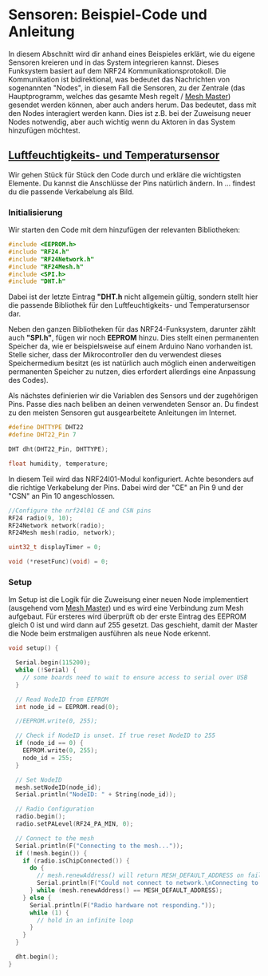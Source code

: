# Sensoren: Beispiel-Code und Anleitung
In diesem Abschnitt wird dir anhand eines Beispieles erklärt, wie du eigene Sensoren kreieren und in das System integrieren kannst.
Dieses Funksystem basiert auf dem NRF24 Kommunikationsprotokoll. Die Kommunikation ist bidirektional, was bedeutet das Nachrichten von sogenannten "Nodes", in diesem Fall die Sensoren, zu der Zentrale (das Hauptprogramm, welches das gesamte Mesh regelt / [Mesh Master](https://github.com/my-mesh/mesh#readme)) gesendet werden können, aber auch anders herum. Das bedeutet, dass mit den Nodes interagiert werden kann. Dies ist z.B. bei der Zuweisung neuer Nodes notwendig, aber auch wichtig wenn du Aktoren in das System hinzufügen möchtest.

## [Luftfeuchtigkeits- und Temperatursensor](https://github.com/my-mesh/sensor/blob/main/examples/humtemp.ino)
Wir gehen Stück für Stück den Code durch und erkläre die wichtigsten Elemente. Du kannst die Anschlüsse der Pins natürlich ändern. In ... findest du die passende Verkabelung als Bild.
### Initialisierung
Wir starten den Code mit dem hinzufügen der relevanten Bibliotheken:
```ino
#include <EEPROM.h>
#include "RF24.h"
#include "RF24Network.h"
#include "RF24Mesh.h"
#include <SPI.h>
#include "DHT.h"
```
Dabei ist der letzte Eintrag **"DHT.h** nicht allgemein gültig, sondern stellt hier die passende Bibliothek für den Luftfeuchtigkeits- und Temperatursensor dar.

Neben den ganzen Bibliotheken für das NRF24-Funksystem, darunter zählt auch **"SPI.h"**, fügen wir noch **EEPROM** hinzu. Dies stellt einen permanenten Speicher da, wie er beispielsweise auf einem Arduino Nano vorhanden ist. Stelle sicher, dass der Mikrocontroller den du verwendest dieses Speichermedium besitzt (es ist natürlich auch möglich einen anderweitigen permanenten Speicher zu nutzen, dies erfordert allerdings eine Anpassung des Codes).

Als nächstes definierien wir die Variablen des Sensors und der zugehörigen Pins. Passe dies nach beliben an deinen verwendeten Sensor an. Du findest zu den meisten Sensoren gut ausgearbeitete Anleitungen im Internet.
```ino
#define DHTTYPE DHT22
#define DHT22_Pin 7

DHT dht(DHT22_Pin, DHTTYPE);

float humidity, temperature;
```

In diesem Teil wird das NRF24l01-Modul konfiguriert. Achte besonders auf die richtige Verkabelung der Pins. Dabei wird der "CE" an Pin 9 und der "CSN" an Pin 10 angeschlossen. 
```ino
//Configure the nrf24l01 CE and CSN pins
RF24 radio(9, 10);
RF24Network network(radio);
RF24Mesh mesh(radio, network);

uint32_t displayTimer = 0;

void (*resetFunc)(void) = 0;
```
### Setup
Im Setup ist die Logik für die Zuweisung einer neuen Node implementiert (ausgehend vom [Mesh Master](https://github.com/my-mesh/mesh#readme)) und es wird eine Verbindung zum Mesh aufgebaut. Für ersteres wird überprüft ob der erste Eintrag des EEPROM gleich 0 ist und wird dann auf 255 gesetzt. Das geschieht, damit der Master die Node beim erstmaligen ausführen als neue Node erkennt.
```ino
void setup() {

  Serial.begin(115200);
  while (!Serial) {
    // some boards need to wait to ensure access to serial over USB
  }

  // Read NodeID from EEPROM
  int node_id = EEPROM.read(0);

  //EEPROM.write(0, 255);

  // Check if NodeID is unset. If true reset NodeID to 255
  if (node_id == 0) {
    EEPROM.write(0, 255);
    node_id = 255;
  }

  // Set NodeID
  mesh.setNodeID(node_id);
  Serial.println("NodeID: " + String(node_id));

  // Radio Configuration
  radio.begin();
  radio.setPALevel(RF24_PA_MIN, 0);

  // Connect to the mesh
  Serial.println(F("Connecting to the mesh..."));
  if (!mesh.begin()) {
    if (radio.isChipConnected()) {
      do {
        // mesh.renewAddress() will return MESH_DEFAULT_ADDRESS on failure to connect
        Serial.println(F("Could not connect to network.\nConnecting to the mesh..."));
      } while (mesh.renewAddress() == MESH_DEFAULT_ADDRESS);
    } else {
      Serial.println(F("Radio hardware not responding."));
      while (1) {
        // hold in an infinite loop
      }
    }
  }

  dht.begin();
}
```
